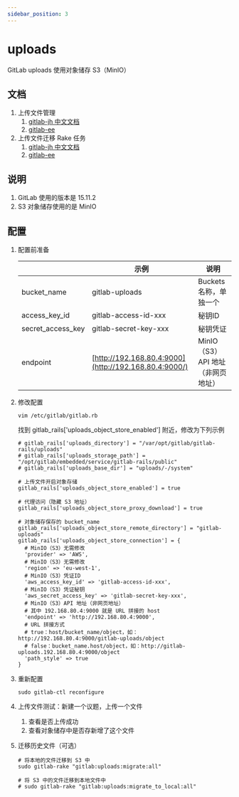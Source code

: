 ```yaml
---
sidebar_position: 3
---
```


# uploads

GitLab uploads 使用对象储存 S3（MinIO）

## 文档

1. 上传文件管理
    1. [gitlab-jh 中文文档](https://docs.gitlab.cn/jh/administration/uploads.html)
    2. [gitlab-ee](https://docs.gitlab.com/ee/administration/uploads.html)
2. 上传文件迁移 Rake 任务
    1. [gitlab-jh 中文文档](https://docs.gitlab.cn/jh/administration/raketasks/uploads/migrate.html)
    2. [gitlab-ee](https://docs.gitlab.com/ee/administration/raketasks/uploads/migrate.html)

## 说明

1. GitLab 使用的版本是 15.11.2
2. S3 对象储存使用的是 MinIO

## 配置

1. 配置前准备

   |                   | 示例                                                    | 说明                     |
   |-------------------|-------------------------------------------------------|------------------------|
   | bucket_name       | gitlab-uploads                                        | Buckets 名称，单独一个        |
   | access_key_id     | gitlab-access-id-xxx                                  | 秘钥ID                   |
   | secret_access_key | gitlab-secret-key-xxx                                 | 秘钥凭证                   |
   | endpoint          | [http://192.168.80.4:9000](http://192.168.80.4:9000/) | MinIO（S3）API 地址（非网页地址） |

2. 修改配置

   ```shell
   vim /etc/gitlab/gitlab.rb
   ```

   找到 gitlab_rails['uploads_object_store_enabled'] 附近，修改为下列示例

   ```shell
   # gitlab_rails['uploads_directory'] = "/var/opt/gitlab/gitlab-rails/uploads"
   # gitlab_rails['uploads_storage_path'] = "/opt/gitlab/embedded/service/gitlab-rails/public"
   # gitlab_rails['uploads_base_dir'] = "uploads/-/system"
   
   # 上传文件开启对象存储
   gitlab_rails['uploads_object_store_enabled'] = true
   
   # 代理访问（隐藏 S3 地址）
   gitlab_rails['uploads_object_store_proxy_download'] = true
   
   # 对象储存保存的 bucket_name
   gitlab_rails['uploads_object_store_remote_directory'] = "gitlab-uploads"
   gitlab_rails['uploads_object_store_connection'] = {
     # MinIO（S3）无需修改
     'provider' => 'AWS',
     # MinIO（S3）无需修改
     'region' => 'eu-west-1',
     # MinIO（S3）凭证ID
     'aws_access_key_id' => 'gitlab-access-id-xxx',
     # MinIO（S3）凭证秘钥
     'aws_secret_access_key' => 'gitlab-secret-key-xxx',
     # MinIO（S3）API 地址（非网页地址）
     # 其中 192.168.80.4:9000 就是 URL 拼接的 host
     'endpoint' => 'http://192.168.80.4:9000',
     # URL 拼接方式
     # true：host/bucket_name/object，如：http://192.168.80.4:9000/gitlab-uploads/object
     # false：bucket_name.host/object，如：http://gitlab-uploads.192.168.80.4:9000/object
     'path_style' => true
   }
   ```

3. 重新配置

   ```shell
   sudo gitlab-ctl reconfigure
   ```

4. 上传文件测试：新建一个议题，上传一个文件
    1. 查看是否上传成功
    2. 查看对象储存中是否存新增了这个文件
5. 迁移历史文件（可选）

   ```shell
   # 将本地的文件迁移到 S3 中
   sudo gitlab-rake "gitlab:uploads:migrate:all"
   
   # 将 S3 中的文件迁移到本地文件中
   # sudo gitlab-rake "gitlab:uploads:migrate_to_local:all"
   ```
